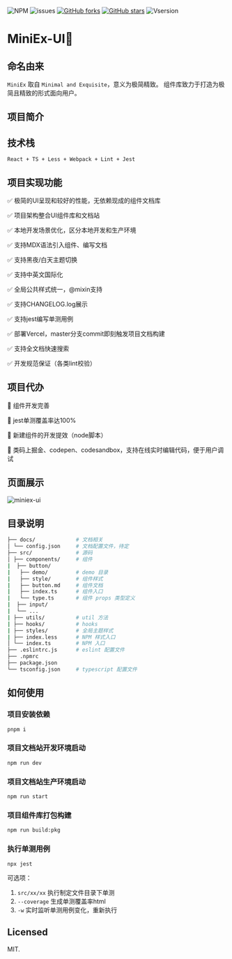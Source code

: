 ![NPM](https://img.shields.io/npm/l/miniex-ui)
![issues](https://img.shields.io/github/issues/Youth-Camp-Six/MiniEx-UI)
[![GitHub forks](https://img.shields.io/github/forks/Youth-Camp-Six/MiniEx-UI)](https://github.com/Youth-Camp-Six/MiniEx-UI/network)
[![GitHub stars](https://img.shields.io/github/stars/Youth-Camp-Six/MiniEx-UI)](https://github.com/Youth-Camp-Six/MiniEx-UI/stargazers)
![Vsersion](https://img.shields.io/badge/npm-1.0.3-green)

# MiniEx-UI🌱

## 命名由来

`MiniEx` 取自 `Minimal and Exquisite`，意义为极简精致。
组件库致力于打造为极简且精致的形式面向用户。

## 项目简介



## 技术栈

```
React + TS + Less + Webpack + Lint + Jest
```

## 项目实现功能

✅ 极简的UI呈现和较好的性能，无依赖现成的组件文档库

✅ 项目架构整合UI组件库和文档站

✅ 本地开发场景优化，区分本地开发和生产环境

✅ 支持MDX语法引入组件、编写文档

✅ 支持黑夜/白天主题切换

✅ 支持中英文国际化

✅ 全局公共样式统一，@mixin支持

✅ 支持CHANGELOG.log展示

✅ 支持jest编写单测用例

✅ 部署Vercel，master分支commit即刻触发项目文档构建

✅ 支持全文档快速搜索

✅ 开发规范保证（各类lint校验）

## 项目代办

📌 组件开发完善

📌 jest单测覆盖率达100%

📌 新建组件的开发提效（node脚本）

📌 类码上掘金、codepen、codesandbox，支持在线实时编辑代码，便于用户调试

## 页面展示

![miniex-ui](https://cloud.zhuchj.com/202302160127480.png)

## 目录说明

```bash
├── docs/             # 文档相关
│ └── config.json     # 文档配置文件，待定
├── src/              # 源码
│ ├── components/     # 组件
|  ├── button/
|   ├── demo/         # demo 目录
|   ├── style/        # 组件样式
|   ├── button.md     # 组件文档
|   ├── index.ts      # 组件入口
|   └── type.ts       # 组件 props 类型定义
|  ├── input/
|  └── ...
| ├── utils/          # util 方法
| ├── hooks/          # hooks
| ├── styles/         # 全局主题样式
| ├── index.less      # NPM 样式入口
│ └── index.ts        # NPM 入口
├── .eslintrc.js      # eslint 配置文件
├── .npmrc
├── package.json
└── tsconfig.json     # typescript 配置文件
```

## 如何使用

### 项目安装依赖

```
pnpm i
```

### 项目文档站开发环境启动

```
npm run dev
```

### 项目文档站生产环境启动

```
npm run start
```

### 项目组件库打包构建

```
npm run build:pkg
```

### 执行单测用例

```
npx jest
```

可选项：
1. `src/xx/xx` 执行制定文件目录下单测
2. `--coverage` 生成单测覆盖率html
3. `-w` 实时监听单测用例变化，重新执行

## Licensed

MIT.

